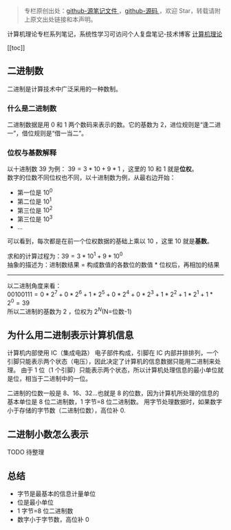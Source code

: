 > 专栏原创出处：[github-源笔记文件 ](https://github.com/GourdErwa/review-notes/tree/master/algorithm/computer-theory) ，[github-源码 ](https://github.com/GourdErwa/java-advanced/tree/master/java-computer-theory)，欢迎 Star，转载请附上原文出处链接和本声明。

计算机理论专栏系列笔记，系统性学习可访问个人复盘笔记-技术博客 [计算机理论 ](https://review-notes.top/algorithm/computer-theory)

[[toc]]
## 二进制数
二进制是计算技术中广泛采用的一种数制。  

### 什么是二进制数
二进制数据是用 0 和 1 两个数码来表示的数。它的基数为 2，进位规则是“逢二进一”，借位规则是“借一当二”。

### 位权与基数解释
以十进制数 39 为例： $39=3*10+9*1$ ，这里的 10 和 1 就是**位权**。  
数字的位数不同位权也不同，以十进制数为例，从最右边开始：
- 第一位是 $10^0$
- 第二位是 $10^1$
- 第三位是 $10^2$
- 第三位是 $10^3$
- ...

可以看到，每次都是在前一个位权数据的基础上乘以 10 ，这里 10 就是**基数**。

求和的计算过程为：$39=3*10^1+9*10^0$  
抽象的描述为：进制数结果 = 构成数值的各数位的数值 * 位权后，再相加的结果

***

以二进制角度来看：  
$00100111=0*2^7+0*2^6+1*2^5+0*2^4+0*2^3+1*2^2+1*2^1+1*2^0 = 39$  
所以二进制的基数为 2 ，位权为 $2^N$(N=位数-1)

## 为什么用二进制表示计算机信息
计算机内部使用 IC（集成电路） 电子部件构成，引脚在 IC 内部并排排列，一个引脚只能表示两个状态（电压），因此决定了计算机的信息数据只能用二进制来处理。
由于 1 位（1 个引脚）只能表示两个状态，所以计算机处理信息的最小单位就是位，相当于二进制中的一位。

二进制的位数一般是 8、16、32...也就是 8 的位数，因为计算机所处理的信息的基本单位是 8 位二进制数，1 字节=8 位二进制数。
用字节处理数据时，如果数字小于存储的字节数（二进制位数），高位补 0.

## 二进制小数怎么表示
TODO 待整理


## 总结
- 字节是最基本的信息计量单位
- 位是最小单位
- 1 字节=8 位二进制数
- 数字小于字节数，高位补 0
